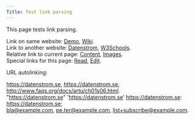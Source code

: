 ```yaml
---
Title: Test link parsing
---
```

This page tests link parsing.

Link on same website: [Demo](/), [Wiki](/features/wiki/).  
Link to another website: [Datenstrom](https://datenstrom.se), [W3Schools](https://www.w3schools.com).  
Relative link to current page: [Content](api-content-files), [Images](image-parsing).  
Special links for this page: [Read](@pageread), [Edit](@pageedit).

URL autolinking:

https://datenstrom.se, https://datenstrom.se, http://www.faqs.org/docs/artu/ch01s06.html.  
"https://datenstrom.se" 'https://datenstrom.se' https://datenstrom.se: https://datenstrom.se;  
bla@example.com, pe.ter@example.com, list+subscribe@example.com.  
